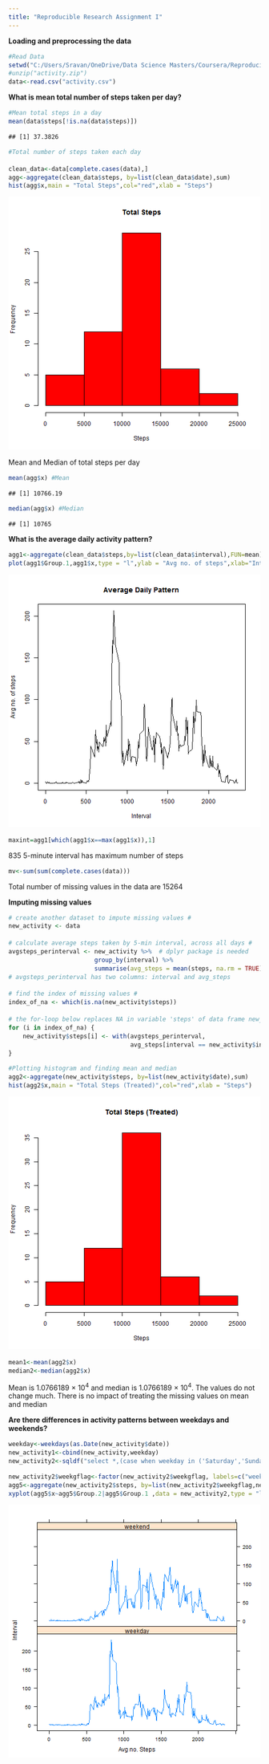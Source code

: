 ```yaml
---
title: "Reproducible Research Assignment I"
---
```


**Loading and preprocessing the data**

```r
#Read Data
setwd("C:/Users/Sravan/OneDrive/Data Science Masters/Coursera/Reproducible Research/Week II/Assignment/repdata-data-activity")
#unzip("activity.zip")
data<-read.csv("activity.csv")
```

**What is mean total number of steps taken per day?**


```r
#Mean total steps in a day
mean(data$steps[!is.na(data$steps)])
```

```
## [1] 37.3826
```

```r
#Total number of steps taken each day

clean_data<-data[complete.cases(data),]
agg<-aggregate(clean_data$steps, by=list(clean_data$date),sum)
hist(agg$x,main = "Total Steps",col="red",xlab = "Steps")
```

![plot of chunk unnamed-chunk-3](figure/unnamed-chunk-3-1.png) 

Mean and Median of total steps per day


```r
mean(agg$x) #Mean
```

```
## [1] 10766.19
```

```r
median(agg$x) #Median
```

```
## [1] 10765
```

**What is the average daily activity pattern?**


```r
agg1<-aggregate(clean_data$steps,by=list(clean_data$interval),FUN=mean)
plot(agg1$Group.1,agg1$x,type = "l",ylab = "Avg no. of steps",xlab="Interval",main="Average Daily Pattern")
```

![plot of chunk unnamed-chunk-5](figure/unnamed-chunk-5-1.png) 

```r
maxint=agg1[which(agg1$x==max(agg1$x)),1]
```
835 5-minute interval has maximum number of steps


```r
mv<-sum(sum(complete.cases(data)))
```
Total number of missing values in the data are 15264



**Imputing missing values**




```r
# create another dataset to impute missing values #
new_activity <- data

# calculate average steps taken by 5-min interval, across all days #
avgsteps_perinterval <- new_activity %>%  # dplyr package is needed
                        group_by(interval) %>%
                        summarise(avg_steps = mean(steps, na.rm = TRUE))
# avgsteps_perinterval has two columns: interval and avg_steps

# find the index of missing values #
index_of_na <- which(is.na(new_activity$steps)) 

# the for-loop below replaces NA in variable 'steps' of data frame new_activity (given the index_of_na) with the value of variable 'avg_steps', corresponding to the same interval in both data frames.
for (i in index_of_na) {
    new_activity$steps[i] <- with(avgsteps_perinterval, 
                                  avg_steps[interval == new_activity$interval[i]])
}
```

```r
#Plotting histogram and finding mean and median
agg2<-aggregate(new_activity$steps, by=list(new_activity$date),sum)
hist(agg2$x,main = "Total Steps (Treated)",col="red",xlab = "Steps")
```

![plot of chunk unnamed-chunk-10](figure/unnamed-chunk-10-1.png) 

```r
mean1<-mean(agg2$x)
median2<-median(agg2$x)
```
Mean is 1.0766189 &times; 10<sup>4</sup> and median is 1.0766189 &times; 10<sup>4</sup>. The values do not change much. There
is no impact of treating the missing values on mean and median

**Are there differences in activity patterns between weekdays and weekends?**


```r
weekday<-weekdays(as.Date(new_activity$date))
new_activity1<-cbind(new_activity,weekday)
new_activity2<-sqldf("select *,(case when weekday in ('Saturday','Sunday') then 1 else 0 end) as weekgflag from new_activity1")
```



```r
new_activity2$weekgflag<-factor(new_activity2$weekgflag, labels=c("weekday","weekend"))
agg5<-aggregate(new_activity2$steps, by=list(new_activity2$weekgflag,new_activity2$interval),FUN=mean)
xyplot(agg5$x~agg5$Group.2|agg5$Group.1 ,data = new_activity2,type = "l", layout=c(1,2), xlab = "Avg no. Steps",ylab = "Interval")
```

![plot of chunk unnamed-chunk-15](figure/unnamed-chunk-15-1.png) 





